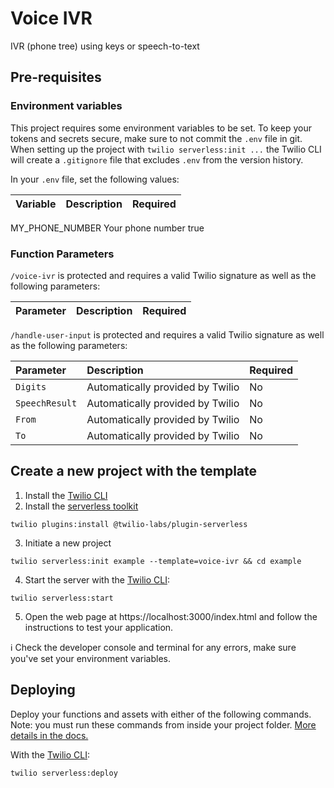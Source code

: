 # Voice IVR

 IVR (phone tree) using keys or speech-to-text

## Pre-requisites

### Environment variables

This project requires some environment variables to be set. To keep your tokens and secrets secure, make sure to not commit the `.env` file in git. When setting up the project with `twilio serverless:init ...` the Twilio CLI will create a `.gitignore` file that excludes `.env` from the version history.

In your `.env` file, set the following values:

| Variable | Description | Required |
| :------- | :---------- | :------- |
MY_PHONE_NUMBER Your phone number true

### Function Parameters

`/voice-ivr` is protected and requires a valid Twilio signature as well as the following parameters:

| Parameter | Description | Required |
| :-------- | :---------- | :------- |


`/handle-user-input` is protected and requires a valid Twilio signature as well as the following parameters:

| Parameter      | Description                      | Required |
| :------------- | :------------------------------- | :------- |
| `Digits`       | Automatically provided by Twilio | No       |
| `SpeechResult` | Automatically provided by Twilio | No       |
| `From`         | Automatically provided by Twilio | No       |
| `To`           | Automatically provided by Twilio | No       |

## Create a new project with the template

1. Install the [Twilio CLI](https://www.twilio.com/docs/twilio-cli/quickstart#install-twilio-cli)
2. Install the [serverless toolkit](https://www.twilio.com/docs/labs/serverless-toolkit/getting-started)

```shell
twilio plugins:install @twilio-labs/plugin-serverless
```

3. Initiate a new project

```
twilio serverless:init example --template=voice-ivr && cd example
```

4. Start the server with the [Twilio CLI](https://www.twilio.com/docs/twilio-cli/quickstart):

```
twilio serverless:start
```

5. Open the web page at https://localhost:3000/index.html and follow the instructions to test your application.

ℹ️ Check the developer console and terminal for any errors, make sure you've set your environment variables.

## Deploying

Deploy your functions and assets with either of the following commands. Note: you must run these commands from inside your project folder. [More details in the docs.](https://www.twilio.com/docs/labs/serverless-toolkit)

With the [Twilio CLI](https://www.twilio.com/docs/twilio-cli/quickstart):

```
twilio serverless:deploy
```
